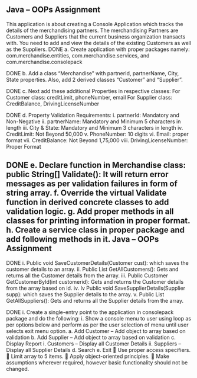 Java – OOPs Assignment
------------------------------------------------------------------------------------------------------------------------------------
This application is about creating a Console Application which tracks the 
details of the merchandising partners. The merchandising Partners are 
Customers and Suppliers that the current business organization transacts 
with. You need to add and view the details of the existing Customers as well 
as the Suppliers.
DONE a. Create application with proper packages namely: 
com.merchandise.entities, com.merchandise.services, and 
com.merchandise.consolepack

DONE b. Add a class “Merchandise” with partnerId, partnerName, City, State
properties. Also, add 2 derived classes “Customer” and “Supplier”.

DONE c. Next add these additional Properties in respective classes: 
For Customer class: creditLimit, phoneNumber, email 
For Supplier class: CreditBalance, DrivingLicenseNumber

DONE d. Property Validation Requirements:
i. partnerId: Mandatory and Non-Negative
ii. partnerName: Mandatory and Minimum 5 characters in length
iii. City & State: Mandatory and Minimum 3 characters in length
iv. CreditLimit: Not Beyond 50,000
v. PhoneNumber: 10 digits 
vi. Email: proper format
vii. CreditBalance: Not Beyond 1,75,000
viii. DrivingLicenseNumber: Proper Format

DONE e. Declare function in Merchandise class:
public String[] Validate(): It will return error messages as per validation 
failures in form of string array.
f. Override the virtual Validate function in derived concrete classes to add 
validation logic.
g. Add proper methods in all classes for printing information in proper format.
h. Create a service class in proper package and add following methods in it.
Java – OOPs Assignment
------------------------------------------------------------------------------------------------------------------------------------
DONE i. Public void SaveCustomerDetails(Customer cust): which saves the 
customer details to an array.
ii. Public List<Customer> GetAllCustomers(): Gets and returns all the 
Customer details from the array.
iii. Public Customer GetCustomerById(int customerid): Gets and returns the 
Customer details from the array based on id.
iv. Iv Public void SaveSupplierDetails(Supplier supp): which saves the 
Supplier details to the array.
v. Public List<Supplier> GetAllSuppliers(): Gets and returns all the Supplier 
details from the array.

DONE i. Create a single-entry point to the application in consolepack package and do 
the following:
i. Show a console menu to user using loop as per options below and 
perform as per the user selection of menu until user selects exit menu 
option.
a. Add Customer – Add object to array based on validation
b. Add Supplier – Add object to array based on validation
c. Display Report 
i. Customers – Display all Customer Details
ii. Suppliers – Display all Supplier Details
d. Search
e. Exit
 Use proper access specifiers.
 Limit array to 5 items.
 Apply object-oriented principles.
 Make assumptions wherever required, however basic functionality should 
not be changed.

